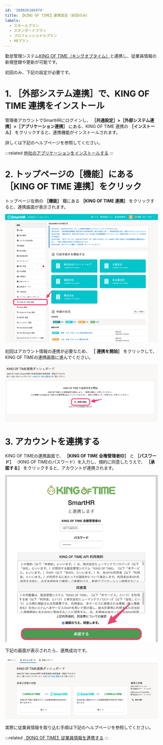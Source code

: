 ```yaml
---
id: '360026104974'
title: 【KING OF TIME】連携設定（初回のみ）
labels:
  - スモールプラン
  - スタンダードプラン
  - プロフェッショナルプラン
  - ¥0プラン
---
```

勤怠管理システム[KING OF TIME（キングオブタイム）](https://www.kingtime.jp/)と連携し、従業員情報の新規登録や更新が可能です。

初回のみ、下記の設定が必要です。

# 1\. ［外部システム連携］で、KING OF TIME 連携をインストール

管理者アカウントでSmartHRにログインし、 **［共通設定］>［外部システム連携］>［アプリケーション連携］** にある、KING OF TIME 連携の **［インストール］** をクリックすると、連携機能がインストールされます。

詳しくは下記のヘルプページを参照してください。

:::related
[他社のアプリケーションをインストールする](https://knowledge.smarthr.jp/hc/ja/articles/4405252726041)
:::

# 2\. トップページの［機能］にある［KING OF TIME 連携］をクリック

トップページ左側の **［機能］** 欄にある **［KING OF TIME 連携］** をクリックすると、連携画面が表示されます。

![](./screencapture-help-inc-smarthr-jp-2021-11-12-17_05_25-2.png)

初回はアカウント情報の連携が必要なため、 **［**  **連携を開始］** をクリックして、KING OF TIMEの連携画面に進んでください。

![](./KING_OF_TIME____SmartHR____________.png)

# 3\. アカウントを連携する

KING OF TIMEの連携画面で、 **［KING OF TIME 全権管理者ID］** と **［パスワード］** （KING OF TIMEのパスワード）を入力し、規約に同意したうえで、  **［承諾する］** をクリックすると、アカウントが連携されます。

![](./mceclip3.png)

下記の画面が表示されたら、連携成功です。

![](./mceclip0.png)

実際に従業員情報を取り込む手順は下記のヘルプページを参照してください。

:::related
[【KING OF TIME】従業員情報を連携する](https://knowledge.smarthr.jp/hc/ja/articles/4403626515225)
:::
